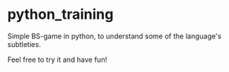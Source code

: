 # python_training
Simple BS-game in python, to understand some of the language's subtleties.

Feel free to try it and have fun!
